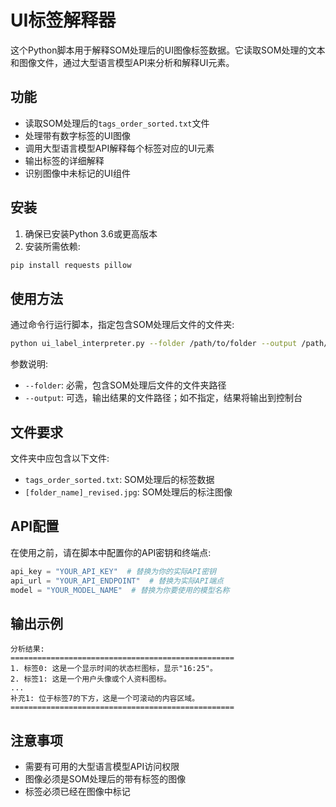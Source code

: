 # UI标签解释器

这个Python脚本用于解释SOM处理后的UI图像标签数据。它读取SOM处理的文本和图像文件，通过大型语言模型API来分析和解释UI元素。

## 功能

- 读取SOM处理后的`tags_order_sorted.txt`文件
- 处理带有数字标签的UI图像
- 调用大型语言模型API解释每个标签对应的UI元素
- 输出标签的详细解释
- 识别图像中未标记的UI组件

## 安装

1. 确保已安装Python 3.6或更高版本
2. 安装所需依赖:

```bash
pip install requests pillow
```

## 使用方法

通过命令行运行脚本，指定包含SOM处理后文件的文件夹:

```bash
python ui_label_interpreter.py --folder /path/to/folder --output /path/to/output.txt
```

参数说明:
- `--folder`: 必需，包含SOM处理后文件的文件夹路径
- `--output`: 可选，输出结果的文件路径；如不指定，结果将输出到控制台

## 文件要求

文件夹中应包含以下文件:
- `tags_order_sorted.txt`: SOM处理后的标签数据
- `[folder_name]_revised.jpg`: SOM处理后的标注图像

## API配置

在使用之前，请在脚本中配置你的API密钥和终端点:

```python
api_key = "YOUR_API_KEY"  # 替换为你的实际API密钥  
api_url = "YOUR_API_ENDPOINT"  # 替换为实际API端点
model = "YOUR_MODEL_NAME"  # 替换为你要使用的模型名称
```

## 输出示例

```
分析结果:
==================================================
1. 标签0: 这是一个显示时间的状态栏图标，显示"16:25"。
2. 标签1: 这是一个用户头像或个人资料图标。
...
补充1: 位于标签7的下方，这是一个可滚动的内容区域。
==================================================
```

## 注意事项

- 需要有可用的大型语言模型API访问权限
- 图像必须是SOM处理后的带有标签的图像
- 标签必须已经在图像中标记 